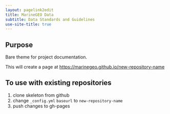```yaml
---
layout: pagelink2edit
title: MarineGEO Data
subtitle: Data Standards and Guidelines
use-site-title: true
---
```


## Purpose

Bare theme for project documentation.

This will create a page at https://marinegeo.github.io/new-repository-name


## To use with existing repositories

1. clone skeleton from github
2. change `_config.yml` `baseurl` to `new-repository-name`
3. push changes to gh-pages
